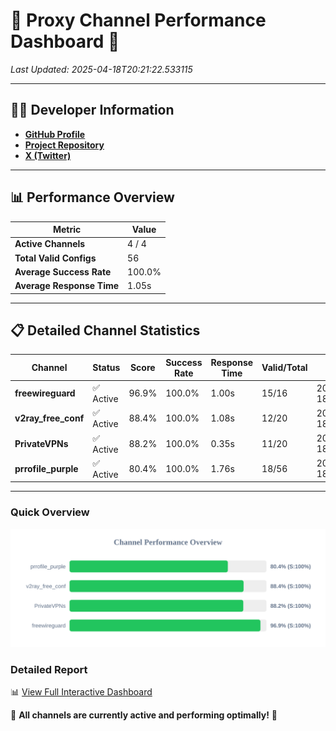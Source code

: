 # 🌟 Proxy Channel Performance Dashboard 🌟

_Last Updated: 2025-04-18T20:21:22.533115_

---

## 👩‍💻 Developer Information

- **[GitHub Profile](https://github.com/4n0nymou3)**  
- **[Project Repository](https://github.com/4n0nymou3/multi-proxy-config-fetcher)**  
- **[X (Twitter)](https://x.com/4n0nymou3)**  

---

## 📊 Performance Overview

| Metric                | Value       |
|-----------------------|-------------|
| **Active Channels**   | 4 / 4       |
| **Total Valid Configs** | 56          |
| **Average Success Rate** | 100.0%      |
| **Average Response Time** | 1.05s       |

---

## 📋 Detailed Channel Statistics

| Channel          | Status     | Score  | Success Rate | Response Time | Valid/Total | Last Success               |
|------------------|------------|--------|--------------|---------------|-------------|----------------------------|
| **freewireguard**  | ✅ Active  | 96.9%  | 100.0% | 1.00s         | 15/16       | 2025-04-18T20:21:22.531621 |
| **v2ray_free_conf**  | ✅ Active  | 88.4%  | 100.0% | 1.08s         | 12/20       | 2025-04-18T20:21:21.132989 |
| **PrivateVPNs**  | ✅ Active  | 88.2%  | 100.0% | 0.35s         | 11/20       | 2025-04-18T20:21:21.508723 |
| **prrofile_purple**  | ✅ Active  | 80.4%  | 100.0% | 1.76s         | 18/56       | 2025-04-18T20:21:19.959303 |

---

### Quick Overview
<div align="center">
  <a href="https://raw.githubusercontent.com/nullluser/NullRepo/refs/heads/main/assets/channel_stats_chart.svg">
    <img src="https://raw.githubusercontent.com/nullluser/NullRepo/refs/heads/main/assets/channel_stats_chart.svg" alt="Source Performance Statistics" width="800">
  </a>
</div>

### Detailed Report
📊 [View Full Interactive Dashboard](https://htmlpreview.github.io/?https://github.com/nullluser/NullRepo/blob/main/assets/performance_report.html)

🎉 **All channels are currently active and performing optimally!** 🎉
